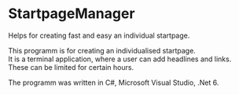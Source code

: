 # StartpageManager
Helps for creating fast and easy an individual startpage.

This programm is for creating an individualised startpage.
<br>It is a terminal application, where a user can add headlines and links.
<br>These can be limited for certain hours.

The programm was written in C#, Microsoft Visual Studio, .Net 6.
